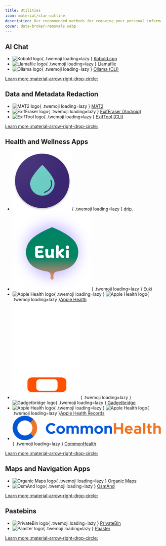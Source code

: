 ```yaml
---
title: Utilities
icon: material/star-outline
description: Our recommended methods for removing your personal information from data brokers and people search sites.
cover: data-broker-removals.webp
---
```

## AI Chat

<div class="grid cards" markdown>

- ![Kobold logo](../assets/img/ai-chat/kobold.png){ .twemoji loading=lazy } [Kobold.cpp](ai-chat.md#koboldcpp)
- ![Llamafile logo](../assets/img/ai-chat/llamafile.svg){ .twemoji loading=lazy } [Llamafile](ai-chat.md#llamafile)
- ![Ollama logo](../assets/img/ai-chat/ollama.png){ .twemoji loading=lazy } [Ollama (CLI)](ai-chat.md#ollama-cli)

</div>

[Learn more :material-arrow-right-drop-circle:](ai-chat.md)

## Data and Metadata Redaction

<div class="grid cards" markdown>

- ![MAT2 logo](../assets/img/data-redaction/mat2.svg){ .twemoji loading=lazy } [MAT2](data-redaction.md#mat2)
- ![ExifEraser logo](../assets/img/data-redaction/exiferaser.svg){ .twemoji loading=lazy } [ExifEraser (Android)](data-redaction.md#exiferaser-android)
- ![ExifTool logo](../assets/img/data-redaction/exiftool.png){ .twemoji loading=lazy } [ExifTool (CLI)](data-redaction.md#exiftool-cli)

</div>

[Learn more :material-arrow-right-drop-circle:](data-redaction.md)

## Health and Wellness Apps

<div class="grid cards" markdown>

- ![drip. logo](../assets/img/health-and-wellness/drip.png){ .twemoji loading=lazy } [drip.](health-and-wellness.md#drip)
- ![Euki logo](../assets/img/health-and-wellness/euki.svg){ .twemoji loading=lazy } [Euki](health-and-wellness.md#euki)
- ![Apple Health logo](../assets/img/health-and-wellness/apple-health.svg#only-light){ .twemoji loading=lazy } ![Apple Health logo](../assets/img/health-and-wellness/apple-health-dark.svg#only-dark){ .twemoji loading=lazy }[Apple Health](health-and-wellness.md#apple-health)
- ![Gadgetbridge logo](../assets/img/health-and-wellness/gadgetbridge.svg#only-light){ .twemoji loading=lazy }![Gadgetbridge logo](../assets/img/health-and-wellness/gadgetbridge-dark.svg#only-dark){ .twemoji loading=lazy } [Gadgetbridge](health-and-wellness.md#gadgetbridge)
- ![Apple Health logo](../assets/img/health-and-wellness/apple-health.svg#only-light){ .twemoji loading=lazy } ![Apple Health logo](../assets/img/health-and-wellness/apple-health-dark.svg#only-dark){ .twemoji loading=lazy }[Apple Health Records](health-and-wellness.md#apple-health-records)
- ![CommonHealth logo](../assets/img/health-and-wellness/commonhealth.png){ .twemoji loading=lazy } [CommonHealth](health-and-wellness.md#commonhealth)

</div>

[Learn more :material-arrow-right-drop-circle:](health-and-wellness.md)

## Maps and Navigation Apps

<div class="grid cards" markdown>

- ![Organic Maps logo](../assets/img/maps/organic-maps.svg){ .twemoji loading=lazy } [Organic Maps](maps.md#organic-maps)
- ![OsmAnd logo](../assets/img/maps/osmand.svg){ .twemoji loading=lazy } [OsmAnd](maps.md#osmand)

</div>

[Learn more :material-arrow-right-drop-circle:](maps.md)

## Pastebins

<div class="grid cards" markdown>

- ![PrivateBin logo](../assets/img/pastebins/privatebin.svg){ .twemoji loading=lazy } [PrivateBin](pastebins.md#privatebin)
- ![Paaster logo](../assets/img/pastebins/paaster.svg){ .twemoji loading=lazy } [Paaster](pastebins.md#paaster)

</div>

[Learn more :material-arrow-right-drop-circle:](pastebins.md)
